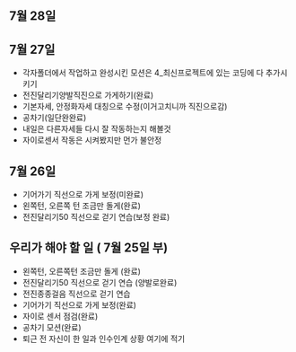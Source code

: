 ## 7월 28일
## 7월 27일
  - 각자폴더에서 작업하고 완성시킨 모션은 4_최신프로젝트에 있는
  	코딩에 다 추가시키기
  - 전진달리기양발직진으로 가게하기(완료)
  - 기본자세, 안정화자세 대칭으로 수정(이거고치니까 직진으로감)
  - 공차기(일단완완료)
  - 내일은 다른자세들 다시 잘 작동하는지 해볼것
  - 자이로센서 작동은 시켜봤지만 먼가 불안정
## 7월 26일
  - 기어가기 직선으로 가게 보정(미완료)
  - 왼쪽턴, 오른쪽 턴 조금만 돌게(완료)
  - 전진달리기50 직선으로 걷기 연습(보정 완료)
## 우리가 해야 할 일 ( 7월 25일 부)
  - 왼쪽턴, 오른쪽턴 조금만 돌게 (완료)
  - 전진달리기50 직선으로 걷기 연습 (양발로완료)
  - 전진종종걸음 직선으로 걷기 연습
  - 기어가기 직선으로 가게 보정(완료)
  - 자이로 센서 점검(완료)
  - 공차기 모션(완료)
  - 퇴근 전 자신이 한 일과 인수인계 상황 여기에 적기
  
